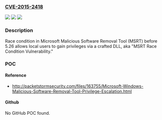 ### [CVE-2015-2418](https://cve.mitre.org/cgi-bin/cvename.cgi?name=CVE-2015-2418)
![](https://img.shields.io/static/v1?label=Product&message=n%2Fa&color=blue)
![](https://img.shields.io/static/v1?label=Version&message=n%2Fa&color=blue)
![](https://img.shields.io/static/v1?label=Vulnerability&message=n%2Fa&color=brighgreen)

### Description

Race condition in Microsoft Malicious Software Removal Tool (MSRT) before 5.26 allows local users to gain privileges via a crafted DLL, aka "MSRT Race Condition Vulnerability."

### POC

#### Reference
- http://packetstormsecurity.com/files/163755/Microsoft-Windows-Malicious-Software-Removal-Tool-Privilege-Escalation.html

#### Github
No GitHub POC found.

